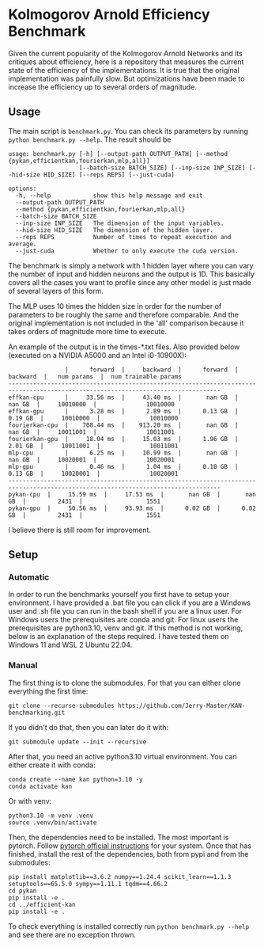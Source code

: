 # Kolmogorov Arnold Efficiency Benchmark

Given the current popularity of the Kolmogorov Arnold Networks and its critiques about efficiency, here is a repository that measures the current state of the efficiency of the implementations. It is true that the original implementation was painfully slow. But optimizations have been made to increase the efficiency up to several orders of magnitude.

## Usage

The main script is `benchmark.py`. You can check its parameters by running `python benchmark.py --help`. The result should be 

```
usage: benchmark.py [-h] [--output-path OUTPUT_PATH] [--method {pykan,efficientkan,fourierkan,mlp,all}]
                    [--batch-size BATCH_SIZE] [--inp-size INP_SIZE] [--hid-size HID_SIZE] [--reps REPS] [--just-cuda]

options:
  -h, --help            show this help message and exit
  --output-path OUTPUT_PATH
  --method {pykan,efficientkan,fourierkan,mlp,all}
  --batch-size BATCH_SIZE
  --inp-size INP_SIZE   The dimension of the input variables.
  --hid-size HID_SIZE   The dimension of the hidden layer.
  --reps REPS           Number of times to repeat execution and average.
  --just-cuda           Whether to only execute the cuda version.
```

The benchmark is simply a network with 1 hidden layer where you can vary the number of input and hidden neurons and the output is 1D. This basically covers all the cases you want to profile since any other model is just made of several layers of this form. 

The MLP uses 10 times the hidden size in order for the number of parameters to be roughly the same and therefore comparable. And the original implementation is not included in the 'all' comparison because it takes orders of magnitude more time to execute.

An example of the output is in the times-*.txt files. Also provided below (executed on a NVIDIA A5000 and an Intel i0-10900X):

```
                |      forward  |     backward  |      forward  |     backward  |   num params  |  num trainable params
----------------------------------------------------------------------------------------------------------------------------------
effkan-cpu      |     33.56 ms  |     43.40 ms  |       nan GB  |       nan GB  |     10010000  |              10010000
effkan-gpu      |      3.28 ms  |      2.89 ms  |      0.13 GB  |      0.19 GB  |     10010000  |              10010000
fourierkan-cpu  |    708.44 ms  |    913.20 ms  |       nan GB  |       nan GB  |     10011001  |              10011001
fourierkan-gpu  |     18.04 ms  |     15.03 ms  |      1.96 GB  |      2.01 GB  |     10011001  |              10011001
mlp-cpu         |      6.25 ms  |     10.99 ms  |       nan GB  |       nan GB  |     10020001  |              10020001
mlp-gpu         |      0.46 ms  |      1.04 ms  |      0.10 GB  |      0.13 GB  |     10020001  |              10020001
----------------------------------------------------------------------------------------------------------------------------------
pykan-cpu  |     15.59 ms  |     17.53 ms  |       nan GB  |       nan GB  |         2431  |                  1551
pykan-gpu  |     50.56 ms  |     93.93 ms  |      0.02 GB  |      0.02 GB  |         2431  |                  1551
```

I believe there is still room for improvement.

## Setup
### Automatic

In order to run the benchmarks yourself you first have to setup your environment. I have provided a .bat file you can click if you are a Windows user and .sh file you can run in the bash shell if you are a linux user. For Windows users the prerequisites are conda and git. For linux users the prerequisites are python3.10, venv and git. If this method is not working, below is an explanation of the steps required. I have tested them on Windows 11 and WSL 2 Ubuntu 22.04.

### Manual
The first thing is to clone the submodules. For that you can either clone everything the first time:

```
git clone --recurse-submodules https://github.com/Jerry-Master/KAN-benchmarking.git
```

If you didn't do that, then you can later do it with:

```
git submodule update --init --recursive
```

After that, you need an active python3.10 virtual environment. You can either create it with conda:

```
conda create --name kan python=3.10 -y
conda activate kan
```

Or with venv:

```
python3.10 -m venv .venv
source .venv/bin/activate
```

Then, the dependencies need to be installed. The most important is pytorch. Follow [pytorch official instructions](https://pytorch.org/get-started/locally/) for your system. Once that has finished, install the rest of the dependencies, both from pypi and from the submodules:

```
pip install matplotlib==3.6.2 numpy==1.24.4 scikit_learn==1.1.3 setuptools==65.5.0 sympy==1.11.1 tqdm==4.66.2
cd pykan
pip install -e .
cd ../efficient-kan
pip install -e .
```

To check everything is installed correctly run `python benchmark.py --help` and see there are no exception thrown.